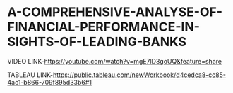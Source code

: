 # A-COMPREHENSIVE-ANALYSE-OF-FINANCIAL-PERFORMANCE-IN-SIGHTS-OF-LEADING-BANKS


VIDEO LINK-https://youtube.com/watch?v=mgE7lD3goUQ&feature=share

TABLEAU LINK-https://public.tableau.com/newWorkbook/d4cedca8-cc85-4ac1-b866-709f895d33b6#1
